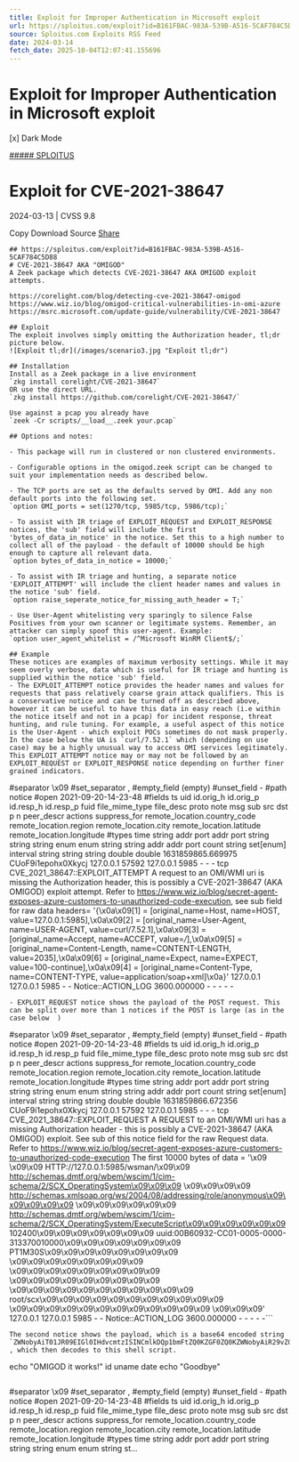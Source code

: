 ```yaml
---
title: Exploit for Improper Authentication in Microsoft exploit
url: https://sploitus.com/exploit?id=B161FBAC-983A-539B-A516-5CAF784C5D88&utm_source=rss&utm_medium=rss
source: Sploitus.com Exploits RSS Feed
date: 2024-03-14
fetch_date: 2025-10-04T12:07:41.155696
---
```


# Exploit for Improper Authentication in Microsoft exploit

[x]
Dark Mode

[##### SPLOITUS](/)

# Exploit for CVE-2021-38647

2024-03-13 | CVSS 9.8

Copy
Download
Source
[Share](#share-url)

```
## https://sploitus.com/exploit?id=B161FBAC-983A-539B-A516-5CAF784C5D88
# CVE-2021-38647 AKA "OMIGOD"
A Zeek package which detects CVE-2021-38647 AKA OMIGOD exploit attempts.

https://corelight.com/blog/detecting-cve-2021-38647-omigod
https://www.wiz.io/blog/omigod-critical-vulnerabilities-in-omi-azure
https://msrc.microsoft.com/update-guide/vulnerability/CVE-2021-38647

## Exploit
The exploit involves simply omitting the Authorization header, tl;dr picture below.
![Exploit tl;dr](/images/scenario3.jpg "Exploit tl;dr")

## Installation
Install as a Zeek package in a live environment
`zkg install corelight/CVE-2021-38647`
OR use the direct URL.
`zkg install https://github.com/corelight/CVE-2021-38647/`

Use against a pcap you already have
`zeek -Cr scripts/__load__.zeek your.pcap`

## Options and notes:

- This package will run in clustered or non clustered environments.

- Configurable options in the omigod.zeek script can be changed to suit your implementation needs as described below.

- The TCP ports are set as the defaults served by OMI. Add any non default ports into the following set.
`option OMI_ports = set(1270/tcp, 5985/tcp, 5986/tcp);`

- To assist with IR triage of EXPLOIT_REQUEST and EXPLOIT_RESPONSE notices, the 'sub' field will include the first 'bytes_of_data_in_notice' in the notice. Set this to a high number to collect all of the payload - the default of 10000 should be high enough to capture all relevant data.
`option bytes_of_data_in_notice = 10000;`

- To assist with IR triage and hunting, a separate notice 'EXPLOIT_ATTEMPT' will include the client header names and values in the notice 'sub' field.
`option raise_seperate_notice_for_missing_auth_header = T;`

- Use User-Agent whitelisting very sparingly to silence False Positives from your own scanner or legitimate systems. Remember, an attacker can simply spoof this user-agent. Example:
`option user_agent_whitelist = /^Microsoft WinRM Client$/;`

## Example
These notices are examples of maximum verbosity settings. While it may seem overly verbose, data which is useful for IR triage and hunting is supplied within the notice 'sub' field.
- The EXPLOIT_ATTEMPT notice provides the header names and values for requests that pass relatively coarse grain attack qualifiers. This is a conservative notice and can be turned off as described above, however it can be useful to have this data in easy reach (i.e within the notice itself and not in a pcap) for incident response, threat hunting, and rule tuning. For example, a useful aspect of this notice is the User-Agent - which exploit POCs sometimes do not mask properly. In the case below the UA is `curl/7.52.1` which (depending on use case) may be a highly unusual way to access OMI services legitimately. This EXPLOIT_ATTEMPT notice may or may not be followed by an EXPLOIT_REQUEST or EXPLOIT_RESPONSE notice depending on further finer grained indicators.
```
#separator \x09
#set_separator  ,
#empty_field    (empty)
#unset_field    -
#path   notice
#open   2021-09-20-14-23-48
#fields ts      uid     id.orig_h       id.orig_p       id.resp_h       id.resp_p       fuid    file_mime_type  file_desc       proto   note    msg     sub     src     dst     p       n       peer_descr      actions suppress_for    remote_location.country_code    remote_location.region  remote_location.city    remote_location.latitude        remote_location.longitude
#types  time    string  addr    port    addr    port    string  string  string  enum    enum    string  string  addr    addr    port    count   string  set[enum]       interval        string  string  string  double  double
1631859865.669975       CUoF9i1epohx0Xkycj      127.0.0.1       57592   127.0.0.1       5985    -       -       -       tcp     CVE_2021_38647::EXPLOIT_ATTEMPT A request to an OMI/WMI uri is missing the Authorization header, this is possibly a CVE-2021-38647 (AKA OMIGOD) exploit attempt. Refer to https://www.wiz.io/blog/secret-agent-exposes-azure-customers-to-unauthorized-code-execution, see sub field for raw data       headers= '{\x0a\x09[1] = [original_name=Host, name=HOST, value=127.0.0.1:5985],\x0a\x09[2] = [original_name=User-Agent, name=USER-AGENT, value=curl/7.52.1],\x0a\x09[3] = [original_name=Accept, name=ACCEPT, value=*/*],\x0a\x09[5] = [original_name=Content-Length, name=CONTENT-LENGTH, value=2035],\x0a\x09[6] = [original_name=Expect, name=EXPECT, value=100-continue],\x0a\x09[4] = [original_name=Content-Type, name=CONTENT-TYPE, value=application/soap+xml]\x0a}'    127.0.0.1       127.0.0.1       5985    -       -       Notice::ACTION_LOG      3600.000000     -       -       -       -       -
```
- EXPLOIT_REQUEST notice shows the payload of the POST request. This can be split over more than 1 notices if the POST is large (as in the case below  )
```
#separator \x09
#set_separator  ,
#empty_field    (empty)
#unset_field    -
#path   notice
#open   2021-09-20-14-23-48
#fields ts      uid     id.orig_h       id.orig_p       id.resp_h       id.resp_p       fuid    file_mime_type  file_desc       proto   note    msg     sub     src     dst     p       n       peer_descr      actions suppress_for    remote_location.country_code    remote_location.region  remote_location.city    remote_location.latitude        remote_location.longitude
#types  time    string  addr    port    addr    port    string  string  string  enum    enum    string  string  addr    addr    port    count   string  set[enum]       interval        string  string  string  double  double
1631859866.672356       CUoF9i1epohx0Xkycj      127.0.0.1       57592   127.0.0.1       5985    -       -       -       tcp     CVE_2021_38647::EXPLOIT_REQUEST A REQUEST to an OMI/WMI uri has a missing Authorization header - this is possibly a CVE-2021-38647 (AKA OMIGOD) exploit. See sub of this notice field for the raw Request data. Refer to https://www.wiz.io/blog/secret-agent-exposes-azure-customers-to-unauthorized-code-execution    The first 10000 bytes of data = '\x09  \x09\x09      HTTP://127.0.0.1:5985/wsman/\x09\x09          http://schemas.dmtf.org/wbem/wscim/1/cim-schema/2/SCX_OperatingSystem\x09\x09\x09      \x09\x09\x09\x09            http://schemas.xmlsoap.org/ws/2004/08/addressing/role/anonymous\x09\x09\x09\x09\x09        \x09\x09\x09\x09\x09\x09    http://schemas.dmtf.org/wbem/wscim/1/cim-schema/2/SCX_OperatingSystem/ExecuteScript\x09\x09\x09\x09\x09\x09        102400\x09\x09\x09\x09\x09\x09\x09    uuid:00B60932-CC01-0005-0000-313370010000\x09\x09\x09\x09\x09\x09\x09        PT1M30S\x09\x09\x09\x09\x09\x09\x09\x09    \x09\x09\x09\x09\x09\x09\x09\x09        \x09\x09\x09\x09\x09\x09\x09\x09\x09    \x09\x09\x09\x09\x09\x09\x09\x09\x09        \x09\x09\x09\x09\x09\x09\x09\x09\x09\x09\x09      root/scx\x09\x09\x09\x09\x09\x09\x09\x09\x09\x09\x09          \x09\x09\x09\x09\x09\x09\x09\x09\x09\x09\x09\x09    \x09\x09\x09'    127.0.0.1       127.0.0.1       5985    -       -       Notice::ACTION_LOG
      3600.000000     -       -       -       -       -```
```
The second notice shows the payload, which is a base64 encoded string `ZWNobyAiT01JR09EIGl0IHdvcmtzISINCmlkDQp1bmFtZQ0KZGF0ZQ0KZWNobyAiR29vZGJ5ZSINCg==` , which then decodes to this shell script.

```
echo "OMIGOD it works!"
id
uname
date
echo "Goodbye"
```
```
#separator \x09
#set_separator  ,
#empty_field    (empty)
#unset_field    -
#path   notice
#open   2021-09-20-14-23-48
#fields ts      uid     id.orig_h       id.orig_p       id.resp_h       id.resp_p       fuid    file_mime_type  file_desc       proto   note    msg     sub     src     dst     p       n       peer_descr      actions suppress_for    remote_location.country_code    remote_location.region  remote_location.city    remote_location.latitude        remote_location.longitude
#types  time    string  addr    port    addr    port    string  string  string  enum    enum    string  st...